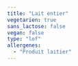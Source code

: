 ```yaml
---
title: "Lait entier"
vegetarien: true
sans_lactose: false
vegan: false
type: "lof"
allergenes:
  - "Produit laitier"
---
```

